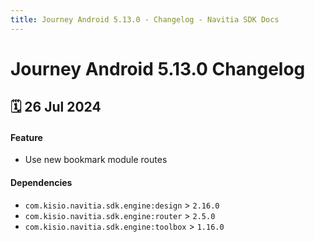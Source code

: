 ```yaml
---
title: Journey Android 5.13.0 - Changelog - Navitia SDK Docs
---
```


# Journey Android 5.13.0 Changelog

<h2>🗓 26 Jul 2024</h2>

#### Feature
- Use new bookmark module routes

#### Dependencies
- `com.kisio.navitia.sdk.engine:design` > `2.16.0`
- `com.kisio.navitia.sdk.engine:router` > `2.5.0`
- `com.kisio.navitia.sdk.engine:toolbox` > `1.16.0`

